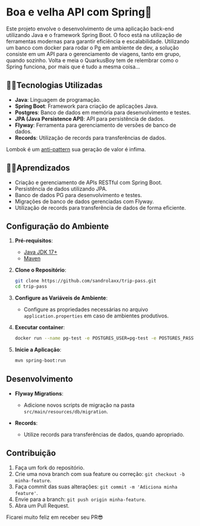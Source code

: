 # Boa e velha API com Spring🍃

Este projeto envolve o desenvolvimento de uma aplicação back-end utilizando Java e o framework Spring Boot. O foco está na utilização de ferramentas modernas para garantir eficiência e escalabilidade. Utilizando um banco com docker para rodar o Pg em ambiente de dev, a solução consiste em um API para o gerenciamento de viagens, tanto em grupo, quando sozinho. Volta e meia o QuarkusBoy tem de relembrar como o Spring funciona, por mais que é tudo a mesma coisa...

## 👨‍💻Tecnologias Utilizadas

- **Java**: Linguagem de programação.
- **Spring Boot**: Framework para criação de aplicações Java.
- **Postgres**: Banco de dados em memória para desenvolvimento e testes.
- **JPA (Java Persistence API)**: API para persistência de dados.
- **Flyway**: Ferramenta para gerenciamento de versões de banco de dados.
- **Records**: Utilização de records para transferências de dados.

Lombok é um [anti-pattern](https://noobtomaster.com/lombok/avoiding-common-pitfalls-and-anti-patterns) sua geração de valor é infima.

## 👨‍🏫Aprendizados

- Criação e gerenciamento de APIs RESTful com Spring Boot.
- Persistência de dados utilizando JPA.
- Banco de dados PG para desenvolvimento e testes.
- Migrações de banco de dados gerenciadas com Flyway.
- Utilização de records para transferência de dados de forma eficiente.

## Configuração do Ambiente

1. **Pré-requisitos**:
   - [Java JDK 17+](https://www.oracle.com/java/technologies/javase-jdk11-downloads.html)
   - [Maven](https://maven.apache.org/install.html)

2. **Clone o Repositório**:
   ```bash
   git clone https://github.com/sandrolaxx/trip-pass.git
   cd trip-pass
   ```

3. **Configure as Variáveis de Ambiente**:
   - Configure as propriedades necessárias no arquivo `application.properties` em caso de ambientes produtivos.

4. **Executar container**:
   ```bash
   docker run --name pg-test -e POSTGRES_USER=pg-test -e POSTGRES_PASSWORD=1329 -p 5446:5432 -d postgres
   ```

5. **Inicie a Aplicação**:
   ```bash
   mvn spring-boot:run
   ```

## Desenvolvimento

- **Flyway Migrations**:
  - Adicione novos scripts de migração na pasta `src/main/resources/db/migration`.

- **Records**:
  - Utilize records para transferências de dados, quando apropriado.

## Contribuição

1. Faça um fork do repositório.
2. Crie uma nova branch com sua feature ou correção: `git checkout -b minha-feature`.
3. Faça commit das suas alterações: `git commit -m 'Adiciona minha feature'`.
4. Envie para a branch: `git push origin minha-feature`.
5. Abra um Pull Request.

Ficarei muito feliz em receber seu PR😎